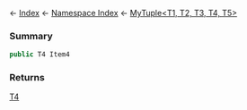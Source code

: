 ← [Index](Api-Index) ← [Namespace Index](Namespace-Index) ← [MyTuple\<T1, T2, T3, T4, T5\>](VRage.MyTuple`5)

### Summary

```csharp
public T4 Item4
```

### Returns

[T4]()

